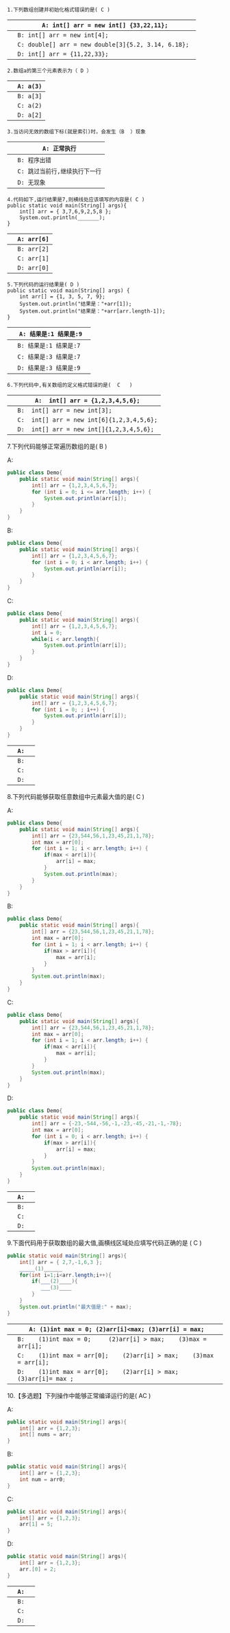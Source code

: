 ```
1.下列数组创建并初始化格式错误的是( C ) 
```

|      | `A: int[] arr = new int[] {33,22,11};`               |
| ---- | ---------------------------------------------------- |
|      | `B: int[] arr = new int[4]; `                        |
|      | `C: double[] arr = new double[3]{5.2, 3.14, 6.18}; ` |
|      | `D: int[] arr = {11,22,33}; `                        |

```
2.数组a的第三个元素表示为（ D ）
```

|      | `A: a(3)` |
| ---- | --------- |
|      | `B: a[3]` |
|      | `C: a(2)` |
|      | `D: a[2]` |

```
3.当访问无效的数组下标(就是索引)时，会发生（B  ）现象
```

|      | `A: 正常执行`                  |
| ---- | ------------------------------ |
|      | `B: 程序出错`                  |
|      | `C: 跳过当前行,继续执行下一行` |
|      | `D: 无现象`                    |

```
4.代码如下,运行结果是7,则横线处应该填写的内容是( C )
public static void main(String[] args){
    int[] arr = { 3,7,6,9,2,5,8 };
    System.out.println(_______);
}
```

 

|      | `A: arr[6]` |
| ---- | ----------- |
|      | `B: arr[2]` |
|      | `C: arr[1]` |
|      | `D: arr[0]` |





```
5.下列代码的运行结果是( D )
public static void main(String[] args) {
    int arr[] = {1, 3, 5, 7, 9};
    System.out.println("结果是："+arr[1]);
    System.out.println("结果是："+arr[arr.length-1]);
}
```

 

|      | `A: 结果是:1 结果是:9 `  |
| ---- | ------------------------ |
|      | `B: 结果是:1 结果是:7`   |
|      | `C: 结果是:3 结果是:7 `  |
|      | `D: 结果是:3 结果是:9  ` |





```
6.下列代码中,有关数组的定义格式错误的是(  C   )
```

|      | `A:  int[] arr = {1,2,3,4,5,6};`           |
| ---- | ------------------------------------------ |
|      | `B:  int[] arr = new int[3];`              |
|      | `C:  int[] arr = new int[6]{1,2,3,4,5,6};` |
|      | `D:  int[] arr = new int[]{1,2,3,4,5,6};`  |





7.下列代码能够正常遍历数组的是(   B  )

A:

```java
public class Demo{
    public static void main(String[] args){
        int[] arr = {1,2,3,4,5,6,7};
        for (int i = 0; i <= arr.length; i++) {
            System.out.println(arr[i]);
        }
    }
}
```

B:

```java
public class Demo{
    public static void main(String[] args){
        int[] arr = {1,2,3,4,5,6,7};
        for (int i = 0; i < arr.length; i++) {
            System.out.println(arr[i]);
        }
    }
}
```

C:

```java
public class Demo{
    public static void main(String[] args){
        int[] arr = {1,2,3,4,5,6,7};
        int i = 0;
        while(i < arr.length){
            System.out.println(arr[i]);
        }
    }
}
```

D:

```java
public class Demo{
    public static void main(String[] args){
        int[] arr = {1,2,3,4,5,6,7};
        for (int i = 0; ; i++) {
            System.out.println(arr[i]);
        }
    }
}
```

 

|      | `A:  ` |
| ---- | ------ |
|      | `B:  ` |
|      | `C:  ` |
|      | `D:  ` |





8.下列代码能够获取任意数组中元素最大值的是(   C  )

A:

```java
public class Demo{
    public static void main(String[] args){
        int[] arr = {23,544,56,1,23,45,21,1,78};
        int max = arr[0];
        for (int i = 1; i < arr.length; i++) {            
            if(max < arr[i]){
                arr[i] = max;
            }
            System.out.println(max);
        }
    }
}
```

B:

```java
public class Demo{  
    public static void main(String[] args){
        int[] arr = {23,544,56,1,23,45,21,1,78};
        int max = arr[0];
        for (int i = 1; i < arr.length; i++) {
            if(max > arr[i]){
                max = arr[i];
            }
        }
        System.out.println(max);
    }
}
```

C:

```java
public class Demo{
    public static void main(String[] args){
        int[] arr = {23,544,56,1,23,45,21,1,78};
        int max = arr[0];
        for (int i = 1; i < arr.length; i++) {
            if(max < arr[i]){
                max = arr[i];
            }
        }
        System.out.println(max);
    }
}
```

D:

```java
public class Demo{
    public static void main(String[] args){
        int[] arr = {-23,-544,-56,-1,-23,-45,-21,-1,-78};
        int max = arr[0];
        for (int i = 0; i < arr.length; i++) {
            if(max > arr[i]){
                arr[i] = max;
            }
        }
        System.out.println(max);
    }
}
```

 

|      | `A:  ` |
| ---- | ------ |
|      | `B:  ` |
|      | `C:  ` |
|      | `D:  ` |





9.下面代码用于获取数组的最大值,画横线区域处应填写代码正确的是 (   C   )

```java
public static void main(String[] args){
    int[] arr = { 2,7,-1,6,3 };
    _____(1)______
    for(int i=1;i<arr.length;i++){
        if(___(2)____){
           ___(3)____
        }
    }
    System.out.println("最大值是:" + max);
}
```

 

|      | `A: (1)int max = 0; (2)arr[i]<max; (3)arr[i] = max; `        |
| ---- | ------------------------------------------------------------ |
|      | `B: 	(1)int max = 0; 	(2)arr[i] > max;  	(3)max = arr[i];  ` |
|      | `C: 	(1)int max = arr[0]; 	(2)arr[i] > max;  	(3)max = arr[i];   ` |
|      | `D: 	(1)int max = arr[0]; 	(2)arr[i] > max;  	(3)arr[i]= max ;  ` |





10.【多选题】下列操作中能够正常编译运行的是(    AC  )

A:

```java
public static void main(String[] args){
    int[] arr = {1,2,3};
    int[] nums = arr;
}
```

B:

```java
public static void main(String[] args){
    int[] arr = {1,2,3};
    int num = arr0;
}
```

C:

```java
public static void main(String[] args){
    int[] arr = {1,2,3};
    arr[1] = 5;
}
```

D:

```java
public static void main(String[] args){
    int[] arr = {1,2,3};
    arr.[0] = 2;
}
```

 

|      | `A:  ` |
| ---- | ------ |
|      | `B:  ` |
|      | `C:  ` |
|      | `D:  ` |